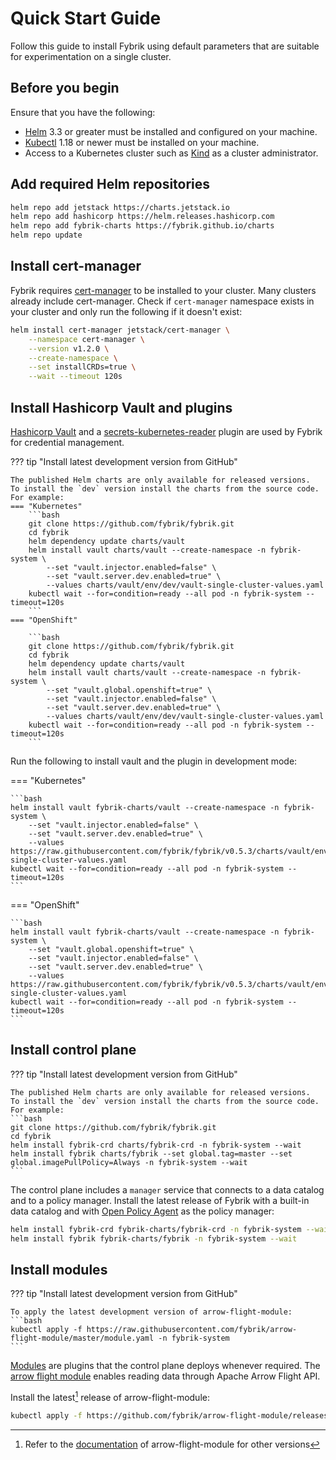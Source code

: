 # Quick Start Guide

Follow this guide to install Fybrik using default parameters that are suitable for experimentation on a single cluster.

<!-- For a full installation refer to the [full installation guide](./setup/install) instead. -->

## Before you begin

Ensure that you have the following:

- [Helm](https://helm.sh/) 3.3 or greater must be installed and configured on your machine.
- [Kubectl](https://kubernetes.io/docs/tasks/tools/install-kubectl/) 1.18 or newer must be installed on your machine.
- Access to a Kubernetes cluster such as [Kind](http://kind.sigs.k8s.io/) as a cluster administrator.


## Add required Helm repositories

```bash
helm repo add jetstack https://charts.jetstack.io
helm repo add hashicorp https://helm.releases.hashicorp.com
helm repo add fybrik-charts https://fybrik.github.io/charts
helm repo update
```

## Install cert-manager

Fybrik requires [cert-manager](https://cert-manager.io) to be installed to your cluster. 
Many clusters already include cert-manager. Check if `cert-manager` namespace exists in your cluster and only run the following if it doesn't exist:

```bash
helm install cert-manager jetstack/cert-manager \
    --namespace cert-manager \
    --version v1.2.0 \
    --create-namespace \
    --set installCRDs=true \
    --wait --timeout 120s
``` 

## Install Hashicorp Vault and plugins

[Hashicorp Vault](https://www.vaultproject.io/) and a [secrets-kubernetes-reader](https://github.com/fybrik/vault-plugin-secrets-kubernetes-reader) plugin are used by Fybrik for credential management.

??? tip "Install latest development version from GitHub"

    The published Helm charts are only available for released versions.
    To install the `dev` version install the charts from the source code.
    For example:
	=== "Kubernetes"
		```bash
		git clone https://github.com/fybrik/fybrik.git
		cd fybrik
		helm dependency update charts/vault
		helm install vault charts/vault --create-namespace -n fybrik-system \
			--set "vault.injector.enabled=false" \
			--set "vault.server.dev.enabled=true" \
			--values charts/vault/env/dev/vault-single-cluster-values.yaml
		kubectl wait --for=condition=ready --all pod -n fybrik-system --timeout=120s
		```
	=== "OpenShift"

		```bash
		git clone https://github.com/fybrik/fybrik.git
		cd fybrik
		helm dependency update charts/vault
		helm install vault charts/vault --create-namespace -n fybrik-system \
			--set "vault.global.openshift=true" \
			--set "vault.injector.enabled=false" \
			--set "vault.server.dev.enabled=true" \
			--values charts/vault/env/dev/vault-single-cluster-values.yaml
		kubectl wait --for=condition=ready --all pod -n fybrik-system --timeout=120s
	    ```


Run the following to install vault and the plugin in development mode:

=== "Kubernetes" 

    ```bash
    helm install vault fybrik-charts/vault --create-namespace -n fybrik-system \
        --set "vault.injector.enabled=false" \
        --set "vault.server.dev.enabled=true" \
        --values https://raw.githubusercontent.com/fybrik/fybrik/v0.5.3/charts/vault/env/dev/vault-single-cluster-values.yaml
    kubectl wait --for=condition=ready --all pod -n fybrik-system --timeout=120s
    ```

=== "OpenShift"

    ```bash
    helm install vault fybrik-charts/vault --create-namespace -n fybrik-system \
        --set "vault.global.openshift=true" \
        --set "vault.injector.enabled=false" \
        --set "vault.server.dev.enabled=true" \
        --values https://raw.githubusercontent.com/fybrik/fybrik/v0.5.3/charts/vault/env/dev/vault-single-cluster-values.yaml
    kubectl wait --for=condition=ready --all pod -n fybrik-system --timeout=120s
    ```

## Install control plane

??? tip "Install latest development version from GitHub"

    The published Helm charts are only available for released versions. 
    To install the `dev` version install the charts from the source code.
    For example:
    ```bash
    git clone https://github.com/fybrik/fybrik.git
    cd fybrik
    helm install fybrik-crd charts/fybrik-crd -n fybrik-system --wait
    helm install fybrik charts/fybrik --set global.tag=master --set global.imagePullPolicy=Always -n fybrik-system --wait
    ```

The control plane includes a `manager` service that connects to a data catalog and to a policy manager. 
Install the latest release of Fybrik with a built-in data catalog and with [Open Policy Agent](https://www.openpolicyagent.org) as the policy manager:

```bash
helm install fybrik-crd fybrik-charts/fybrik-crd -n fybrik-system --wait
helm install fybrik fybrik-charts/fybrik -n fybrik-system --wait
```


## Install modules

??? tip "Install latest development version from GitHub"

    To apply the latest development version of arrow-flight-module:
    ```bash
    kubectl apply -f https://raw.githubusercontent.com/fybrik/arrow-flight-module/master/module.yaml -n fybrik-system
    ```

[Modules](../concepts/modules.md) are plugins that the control plane deploys whenever required. The [arrow flight module](https://github.com/fybrik/arrow-flight-module) enables reading data through Apache Arrow Flight API. 

Install the latest[^1] release of arrow-flight-module:

```bash
kubectl apply -f https://github.com/fybrik/arrow-flight-module/releases/latest/download/module.yaml -n fybrik-system
```

[^1]: Refer to the [documentation](https://github.com/fybrik/arrow-flight-module/blob/master/README.md#register-as-a-fybrik-module) of arrow-flight-module for other versions

